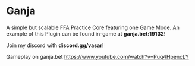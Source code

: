 # Ganja
A simple but scalable FFA Practice Core featuring one Game Mode. An example of this Plugin can be found in-game at **ganja.bet:19132**!

Join my discord with **discord.gg/vasar**!

Gameplay on ganja.bet
https://www.youtube.com/watch?v=Puq4HpencLY

